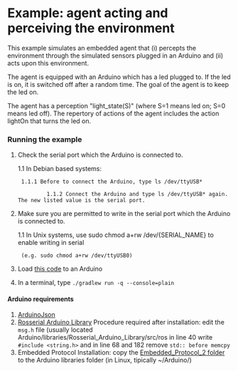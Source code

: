 # Example: agent acting and perceiving the environment

This example simulates an embedded agent that (i) percepts the environment through the simulated sensors plugged in an Arduino and (ii) acts upon this environment.

The agent is equipped with an Arduino which has a led plugged to. If the led is on, it is switched off after a random time. The goal of the agent is to keep the led on. 

The agent has a perception "light_state(S)" (where S=1 means led on; S=0 means led off). The repertory of actions of the agent includes the action lightOn that turns the led on.


### Running the example
1. Check the serial port which the Arduino is connected to.

	1.1 In Debian based systems:
        
		1.1.1 Before to connect the Arduino, type ls /dev/ttyUSB*

                1.1.2 Connect the Arduino and type ls /dev/ttyUSB* again. The new listed value is the serial port.

1. Make sure you are permitted to write in the serial port which the Arduino is connected to. 

	1.1 In Unix systems, use sudo chmod a+rw /dev/{SERIAL_NAME} to enable writing in serial 
		
		(e.g. sudo chmod a+rw /dev/ttyUSB0)

1. Load [this code](arduino/lights/lights.ino) to an Arduino
1. In a terminal, type ```./gradlew run -q --console=plain ```


#### Arduino requirements ###
1. [ArduinoJson](https://arduinojson.org/)
1. [Rosserial Arduino Library](https://github.com/frankjoshua/rosserial_arduino_lib)
   Procedure required after installation: edit the ```msg.h``` file (usually located Arduino/libraries/Rosserial_Arduino_Library/src/ros in line 40 write ```#include <string.h>``` and in line 68 and 182 remove ```std:: before memcpy``` 
1. Embedded Protocol 
   Installation: copy the [Embedded_Protocol_2 folder](https://github.com/embedded-mas/embedded-mas/tree/master/src/arduino/Embedded_Protocol_2) to the Arduino libraries folder (in Linux, tipically ~/Arduino/)
